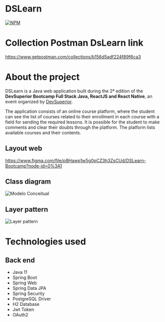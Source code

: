 # DSLearn
[![NPM](https://img.shields.io/npm/l/react)](https://github.com/brazil-bruno/dslearn/blob/main/LICENSE)

# Collection Postman DsLearn link

https://www.getpostman.com/collections/b156d5adf224f89f6ca3

# About the project

DSLearn is a Java web application built during the 2ª edition of the **DevSuperior Bootcamp Full Stack Java, ReactJS and React Native**, an event organized by [DevSuperior](https://devsuperior.com.br/cursos "DevSuperior Website").

The application consists of an online course platform, where the student can see the list of courses related to their enrollment in each course with a field for sending the required lessons. It is possible for the student to make comments and clear their doubts through the platform. The platform lists available courses and their contents.

## Layout web
https://www.figma.com/file/p8Hawp1w5g0pCZ3h3ZsCUd/DSLearn-Bootcamp?node-id=0%3A1

## Class diagram
![Modelo Conceitual](https://drive.google.com/drive/folders/1pzUZsfRLZVatkWDgJXz4Bl4G74MqPaUq)

## Layer pattern
![Layer pattern](https://raw.githubusercontent.com/devsuperior/sds2/master/assets/camadas.png)

# Technologies used
## Back end
- Java 11
- Spring Boot
- Spring Web
- Spring Data JPA
- Spring Security
- PostgreSQL Driver
- H2 Database
- Jwt Token
- OAuth2
